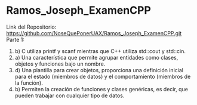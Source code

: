 # Ramos_Joseph_ExamenCPP
Link del Repositorio: https://github.com/NoseQuePonerUAX/Ramos_Joseph_ExamenCPP.git
Parte 1:
1. b) C utiliza printf y scanf mientras que C++ utiliza std::cout y std::cin.
2. a) Una característica que permite agrupar entidades como clases, objetos y funciones bajo un nombre.
3. d) Una plantilla para crear objetos, proporciona una definición inicial para el estado (miembros de datos) y el comportamiento (miembros de la función).
4. b) Permiten la creación de funciones y clases genéricas, es decir, que pueden trabajar con cualquier tipo de datos.
